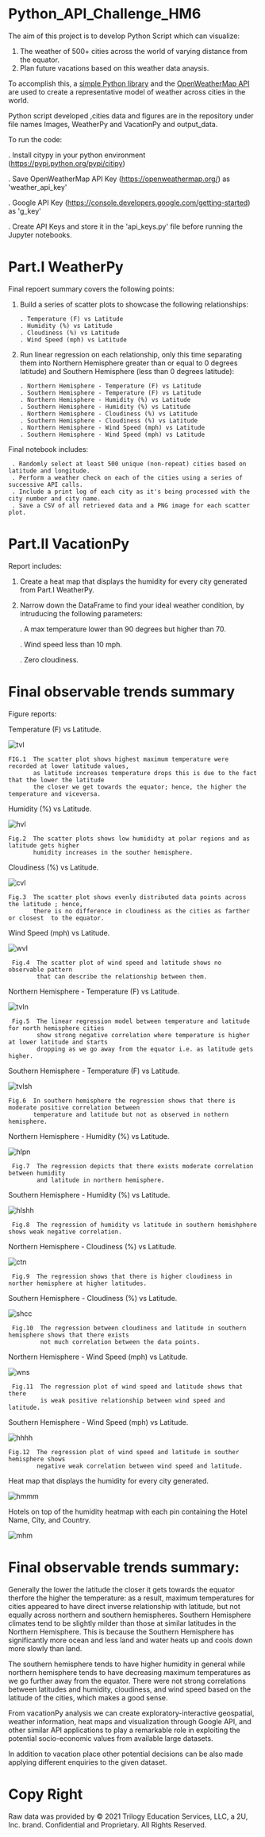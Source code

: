 # Python_API_Challenge_HM6

The aim of this project is to develop Python Script which can visualize:
1. The weather of 500+ cities across the world of varying distance from the equator.
2. Plan future vacations based on this weather data anaysis.
 
To accomplish this, a [simple Python library](https://pypi.org/project/citipy/) and 
the [OpenWeatherMap API](https://openweathermap.org/api) are used to create a representative model of weather across cities in the world.

Python script developed ,cities data and figures are in the repository under file names Images, WeatherPy and VacationPy and output_data.

To run the code:

   . Install citypy in your python environment (https://pypi.python.org/pypi/citipy)
   
   . Save OpenWeatherMap API Key (https://openweathermap.org/) as 'weather_api_key'
    
   . Google API Key (https://console.developers.google.com/getting-started) as 'g_key'
    
   . Create API Keys and store it in the 'api_keys.py' file before running the Jupyter notebooks.

# Part.I  WeatherPy

Final repoert summary covers the following points:

1. Build a series of scatter plots to showcase the following relationships:

       . Temperature (F) vs Latitude
       . Humidity (%) vs Latitude
       . Cloudiness (%) vs Latitude
       . Wind Speed (mph) vs Latitude
       
2. Run linear regression on each relationship, only this time separating them into Northern Hemisphere greater than or equal to 0 degrees latitude) and Southern      Hemisphere (less than 0 degrees latitude):

       . Northern Hemisphere - Temperature (F) vs Latitude
       . Southern Hemisphere - Temperature (F) vs Latitude
       . Northern Hemisphere - Humidity (%) vs Latitude
       . Southern Hemisphere - Humidity (%) vs Latitude
       . Northern Hemisphere - Cloudiness (%) vs Latitude
       . Southern Hemisphere - Cloudiness (%) vs Latitude
       . Northern Hemisphere - Wind Speed (mph) vs Latitude
       . Southern Hemisphere - Wind Speed (mph) vs Latitude
      

Final notebook includes:

     . Randomly select at least 500 unique (non-repeat) cities based on latitude and longitude.
     . Perform a weather check on each of the cities using a series of successive API calls.
     . Include a print log of each city as it's being processed with the city number and city name.
     . Save a CSV of all retrieved data and a PNG image for each scatter plot.

# Part.II VacationPy

Report includes:

1. Create a heat map that displays the humidity for every city generated from Part.I WeatherPy.

2. Narrow down the DataFrame to find your ideal weather condition, by intruducing the following parameters:

    . A max temperature lower than 90 degrees but higher than 70.
    
    . Wind speed less than 10 mph.
    
    . Zero cloudiness.
    
# Final observable trends summary

Figure reports:

Temperature (F) vs Latitude.

![tvl](https://user-images.githubusercontent.com/84547558/152062547-5444d87e-e639-4129-aa0c-23c050f539f6.png)

    FIG.1  The scatter plot shows highest maximum temperature were recorded at lower latitude values, 
           as latitude increases temperature drops this is due to the fact   that the lower the latitude 
           the closer we get towards the equator; hence, the higher the temperature and viceversa. 
    
 Humidity (%) vs Latitude.
 
![hvl](https://user-images.githubusercontent.com/84547558/152062807-af960fe0-6074-42ce-bf31-26347c1b5074.png)
 
    Fig.2  The scatter plots shows low humididty at polar regions and as latitude gets higher 
           humidity increases in the souther hemisphere.

Cloudiness (%) vs Latitude.

![cvl](https://user-images.githubusercontent.com/84547558/152062943-621ebb4a-144c-4829-aea1-64e44c01a2aa.png)

    Fig.3  The scatter plot shows evenly distributed data points across the latitude ; hence, 
           there is no difference in cloudiness as the cities as farther or closest  to the equator.

Wind Speed (mph) vs Latitude.

![wvl](https://user-images.githubusercontent.com/84547558/152063035-8b00ee76-400b-4861-b7cb-73efc11b1871.png)

     Fig.4  The scatter plot of wind speed and latitude shows no observable pattern 
            that can describe the relationship between them. 

 Northern Hemisphere - Temperature (F) vs Latitude.
 
 ![tvln](https://user-images.githubusercontent.com/84547558/152063154-86fff225-c514-417c-96d9-e305ef486d3c.png)
 
     Fig.5  The linear regression model between temperature and latitude for north hemisphere cities
            show strong negative correlation where temperature is higher at lower latitude and starts 
            dropping as we go away from the equator i.e. as latitude gets higher.

 Southern Hemisphere - Temperature (F) vs Latitude.
 
 ![tvlsh](https://user-images.githubusercontent.com/84547558/152063246-331018cc-d22c-40d5-a8d8-9d9607e82514.png)
 
    Fig.6  In southern hemisphere the regression shows that there is moderate positive correlation between
           temperature and latitude but not as observed in nothern hemisphere.

 Northern Hemisphere - Humidity (%) vs Latitude.
 
![hlpn](https://user-images.githubusercontent.com/84547558/152063410-1d10f73e-83b1-4e17-8119-2c0f3ba48e5f.png)

     Fig.7  The regression depicts that there exists moderate correlation between humidity
            and latitude in northern hemisphere.

 Southern Hemisphere - Humidity (%) vs Latitude.
 
 ![hlshh](https://user-images.githubusercontent.com/84547558/152063527-a76b8fc7-a9ab-47fd-b6f3-2e51e0f0297d.png)
 
     Fig.8  The regression of humidity vs latitude in southern hemishphere shows weak negative correlation.

 Northern Hemisphere - Cloudiness (%) vs Latitude.
 
 ![ctn](https://user-images.githubusercontent.com/84547558/152444637-aa8dfc58-ff0a-4e17-bb5b-abaf0d6023dc.png)
 
     Fig.9  The regression shows that there is higher cloudiness in norther hemisphere at higher latitudes.
 
 Southern Hemisphere - Cloudiness (%) vs Latitude.
 
![shcc](https://user-images.githubusercontent.com/84547558/152063865-80dc4aaa-d21c-40d5-adbf-600ebdfd810d.png)

     Fig.10  The regression between cloudiness and latitude in southern hemisphere shows that there exists 
             not much correlation between the data points.

 Northern Hemisphere - Wind Speed (mph) vs Latitude.
 
 ![wns](https://user-images.githubusercontent.com/84547558/152064022-49ed22e4-aebd-42e1-9e91-13f19aec9ec7.png)
 
     Fig.11  The regression plot of wind speed and latitude shows that there 
             is weak positive relationship between wind speed and latitude.
 
 Southern Hemisphere - Wind Speed (mph) vs Latitude.
 
![hhhh](https://user-images.githubusercontent.com/84547558/152064104-73183bfb-fe48-4eb7-ab34-0078af000e24.png)

    Fig.12  The regression plot of wind speed and latitude in souther hemisphere shows 
            negative weak correlation between wind speed and latitude.

Heat map that displays the humidity for every city generated.

![hmmm](https://user-images.githubusercontent.com/84547558/152066485-412653b8-0649-4f6f-bd0f-44cb87885d9d.png)

Hotels on top of the humidity heatmap with each pin containing the Hotel Name, City, and Country.

![mhm](https://user-images.githubusercontent.com/84547558/152066649-836a7649-37df-4cdf-83bc-ffc05595b810.png)



#  Final observable trends summary:

Generally the lower the latitude the closer it gets towards the equator therfore the higher the temperature: as a result, maximum temperatures for cities appeared to have direct inverse relationship with latitude, but not equally across northern and southern hemispheres. Southern Hemisphere climates tend to be slightly milder than those at similar latitudes in the Northern Hemisphere. This is because the Southern Hemisphere has significantly more ocean and less land and water heats up and cools down more slowly than land. 

The southern hemisphere tends to have higher humidity in general while northern hemisphere tends to have decreasing maximum temperatures as we go further away from the equator. There were not strong correlations between latitudes and humidity, cloudiness, and wind speed based on the latitude of the cities, which makes a good sense.

From vacationPy analysis we can create exploratory-interactive geospatial, weather information, heat maps and visualization through Google API, and other similar API applications to play a remarkable role in exploiting the potential socio-economic values from available large datasets.

In addition to vacation place other potential decisions can be also made applying different enquiries to the given dataset.



# Copy Right
Raw data was provided by © 2021 Trilogy Education Services, LLC, a 2U, Inc. brand. Confidential and Proprietary. All Rights Reserved.


